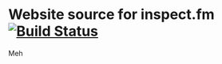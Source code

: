 # Website source for inspect.fm [![Build Status](https://travis-ci.org/ajaykarwal/inspec-fm.svg?branch=master)](https://travis-ci.org/ajaykarwal/inspect-fm)

Meh
